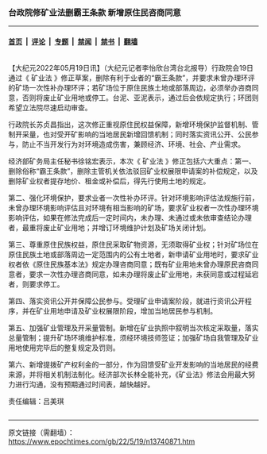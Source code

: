 ### 台政院修矿业法删霸王条款 新增原住民咨商同意

---

#### [首页](../../../..?n13740871) &nbsp;|&nbsp; [评论](../../../../../epoch-comment?n13740871) &nbsp;|&nbsp; [专题](../../../../../epoch-special?n13740871) &nbsp;|&nbsp; [禁闻](../../../../../epoch-news?n13740871) &nbsp;|&nbsp; [禁书](../../../../../books?n13740871) &nbsp;|&nbsp; [翻墙](https://github.com/gfw-breaker/nogfw/blob/master/README.md?n13740871)


<div class="column" id="artbody" itemprop="articleBody">
 <!-- article content begin -->
 <p>
  【大纪元2022年05月19日讯】（大纪元记者李怡欣台湾台北报导）行政院会19日通过《
  <ok href="https://www.epochtimes.com/gb/tag/%E7%9F%BF%E4%B8%9A%E6%B3%95.html">
   矿业法
  </ok>
  》修正草案，删除有利于业者的“霸王条款”，并要求未曾办理环评的矿场一次性补办理环评；若矿场位于原住民族土地或部落周边，必须举办咨商同意，否则将废止矿业用地或停工。台泥、亚泥表示，通过后会依规定执行；环团则希望立法院尽速启动审查。
 </p>
 <p>
  行政院长苏贞昌指出，这次修正重视原住民权益保障，新增环境保护监督机制、管制开采量，也对受开矿影响的当地居民新增回馈机制；同时落实资讯公开、公民参与，防止不当开发行为对环境造成伤害，兼顾经济、环境、社会、产业需求。
 </p>
 <p>
  经济部矿务局主任秘书徐铭宏表示，本次《
  <ok href="https://www.epochtimes.com/gb/tag/%E7%9F%BF%E4%B8%9A%E6%B3%95.html">
   矿业法
  </ok>
  》修正包括六大重点：第一、删除俗称“霸王条款”，删除主管机关依法驳回矿业权展限申请案的补偿规定，以及删除矿业权者提存地价、租金或补偿后，得先行使用土地的规定。
 </p>
 <p>
  第二、强化环境保护，要求业者一次性补办环评。针对环境影响评估法规施行前，未曾办理环境影响评估且对环境有相当影响的矿场，要求矿业权者一次性办理环境影响评估，如果在修法完成后一定时间内，未办理、未通过或未依审查结论办理者，最重将废止矿业用地；并增订环境维护计划及矿场关闭计划。
 </p>
 <p>
  第三、尊重原住民族权益，原住民采取矿物资源，无须取得矿业权；针对矿场位在原住民族土地或部落周边一定范围内的公有土地者，新申请矿业用地时，要求矿业权者依《原住民族基本法》规定办理咨商同意；既有矿业用地未曾办理原民咨商同意者，要求一次性办理咨商同意，如未办理将废止矿业用地，未获同意或过程延宕者，则要求停工。
 </p>
 <p>
  第四、落实资讯公开并保障公民参与。受理矿业申请案阶段，就进行资讯公开程序，并在矿业用地申请及矿业权展限阶段，增加当地居民参与机制。
 </p>
 <p>
  第五、加强矿业管理及开采量管制。新增在矿业执照中叙明当次核定采取量，落实总量管制；提升矿场环境维护标准，须经环境技师签证；加强矿场自我管理及矿业用地使用完毕后的整复规定及罚则。
 </p>
 <p>
  第六、新增提拨矿产权利金的一部分，作为回馈受矿业开发影响的当地居民的经费来源，并将相关机制法制化。经济部次长林全能补充，《矿业法》修法会用最大努力进行沟通，没有预期通过时间表，越快越好。
 </p>
 <p>
  责任编辑：吕美琪
 </p>
 <!-- article content end -->
</div>


---

原文链接（需翻墙）：https://www.epochtimes.com/gb/22/5/19/n13740871.htm